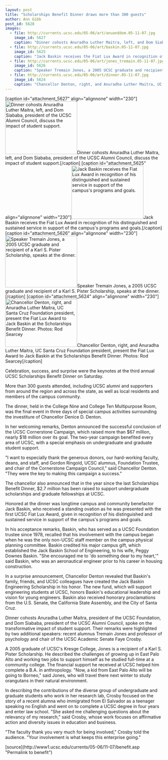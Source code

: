 ```yaml
---
layout: post
title: "Scholarships Benefit Dinner draws more than 300 guests"
author: Ann Gibb
post_id: 5628
images:
  - file: http://currents.ucsc.edu/05-06/art/anuanddom.05-11-07.jpg
    image_id: 5627
    caption: "Dinner cohosts Anuradha Luther Maitra, left, and Dom Siababa, president of the UCSC Alumni Council, discuss the impact of student support."
  - file: http://currents.ucsc.edu/05-06/art/baskin.05-11-07.jpg
    image_id: 5625
    caption: "Jack Baskin receives the Fiat Lux Award in recognition of his distinguished and sustained service in support of the campus's programs and goals."
  - file: http://currents.ucsc.edu/05-06/art/jones_tremain.05-11-07.jpg
    image_id: 5626
    caption: "Speaker Tremain Jones, a 2005 UCSC graduate and recipient of a Karl S. Pister Scholarship, speaks at the dinner."
  - file: http://currents.ucsc.edu/05-06/art/dinner.05-11-07.jpg
    image_id: 5624
    caption: "Chancellor Denton, right, and Anuradha Luther Maitra, UC Santa Cruz Foundation president, present the Fiat Lux Award to Jack Baskin at the Scholarships Benefit Dinner. Photos: Rod Searcey"
---
```


[caption id="attachment_5627" align="alignnone" width="230"]<a href="http://localhost/mysite/wp-content/uploads/2005/11/anuanddom.05-11-07.jpg"><img class="size-full wp-image-5627" src="http://localhost/mysite/wp-content/uploads/2005/11/anuanddom.05-11-07.jpg" alt="Dinner cohosts Anuradha Luther Maitra, left, and Dom Siababa, president of the UCSC Alumni Council, discuss the impact of student support." width="230" height="169" /></a>Dinner cohosts Anuradha Luther Maitra, left, and Dom Siababa, president of the UCSC Alumni Council, discuss the impact of student support.[/caption]
[caption id="attachment_5625" align="alignnone" width="230"]<a href="http://localhost/mysite/wp-content/uploads/2005/11/baskin.05-11-07.jpg"><img class="size-full wp-image-5625" src="http://localhost/mysite/wp-content/uploads/2005/11/baskin.05-11-07.jpg" alt="Jack Baskin receives the Fiat Lux Award in recognition of his distinguished and sustained service in support of the campus's programs and goals." width="230" height="170" /></a>Jack Baskin receives the Fiat Lux Award in recognition of his distinguished and sustained service in support of the campus's programs and goals.[/caption]
[caption id="attachment_5626" align="alignnone" width="230"]<a href="http://localhost/mysite/wp-content/uploads/2005/11/jones_tremain.05-11-07.jpg"><img class="size-full wp-image-5626" src="http://localhost/mysite/wp-content/uploads/2005/11/jones_tremain.05-11-07.jpg" alt="Speaker Tremain Jones, a 2005 UCSC graduate and recipient of a Karl S. Pister Scholarship, speaks at the dinner." width="230" height="165" /></a>Speaker Tremain Jones, a 2005 UCSC graduate and recipient of a Karl S. Pister Scholarship, speaks at the dinner.[/caption]
[caption id="attachment_5624" align="alignnone" width="230"]<a href="http://localhost/mysite/wp-content/uploads/2005/11/dinner.05-11-07.jpg"><img class="size-full wp-image-5624" src="http://localhost/mysite/wp-content/uploads/2005/11/dinner.05-11-07.jpg" alt="Chancellor Denton, right, and Anuradha Luther Maitra, UC Santa Cruz Foundation president, present the Fiat Lux Award to Jack Baskin at the Scholarships Benefit Dinner. Photos: Rod Searcey" width="230" height="153" /></a>Chancellor Denton, right, and Anuradha Luther Maitra, UC Santa Cruz Foundation president, present the Fiat Lux Award to Jack Baskin at the Scholarships Benefit Dinner. Photos: Rod Searcey[/caption]
<a name="content" id="content"></a>
<p>
  Celebration, success, and surprise were the keynotes at the third annual UCSC Scholarships Benefit Dinner on Saturday.
</p>
<p>
  More than 300 guests attended, including UCSC alumni and supporters from around the region and across the state, as well as local residents and members of the campus community.
</p>
<p>
  The dinner, held in the College Nine and College Ten Multipurpose Room, was the final event in three days of special campus activities surrounding the investiture of Chancellor Denice D. Denton.
</p>
<p>
  In her welcoming remarks, Denton announced the successful conclusion of the UCSC Cornerstone Campaign, which raised more than $67 million, nearly $18 million over its goal. The two-year campaign benefited every area of UCSC, with a special emphasis on undergraduate and graduate student support.
</p>
<p>
  "I want to especially thank the generous donors, our hard-working faculty, deans, and staff, and Gordon Ringold, UCSC alumnus, Foundation Trustee, and chair of the Cornerstone Campaign Council," said Chancellor Denton. "They were the key to making this campaign a success."
</p>
<p>
  The chancellor also announced that in the year since the last Scholarships Benefit Dinner, $2.7 million has been raised to support undergraduate scholarships and graduate fellowships at UCSC.
</p>
<p>
  Honored at the dinner was longtime campus and community benefactor Jack Baskin, who received a standing ovation as he was presented with the first UCSC Fiat Lux Award, given in recognition of his distinguished and sustained service in support of the campus's programs and goals.
</p>
<p>
  In his acceptance remarks, Baskin, who has served as a UCSC Foundation trustee since 1978, recalled that his involvement with the campus began when he was the only non-UCSC staff member on the campus physical planning committee. Baskin credited his major campus gift, which established the Jack Baskin School of Engineering, to his wife, Peggy Downes Baskin. "She encouraged me to 'do something dear to my heart,'" said Baskin, who was an aeronautical engineer prior to his career in housing construction.
</p>
<p>
  In a surprise announcement, Chancellor Denton revealed that Baskin's family, friends, and UCSC colleagues have created the Jack Baskin Engineering Scholarship in his honor. The new fund, which will support engineering students at UCSC, honors Baskin's educational leadership and vision for young engineers. Baskin also received honorary proclamations from the U.S. Senate, the California State Assembly, and the City of Santa Cruz.
</p>
<p>
  Dinner cohosts Anuradha Luther Maitra, president of the UCSC Foundation, and Dom Siababa, president of the UCSC Alumni Council, spoke on the transformative impact of student support. Their remarks were highlighted by two additional speakers: recent alumnus Tremain Jones and professor of psychology and chair of the UCSC Academic Senate Faye Crosby.
</p>
<p>
  A 2005 graduate of UCSC's Kresge College, Jones is a recipient of a Karl S. Pister Scholarship. He described the challenges of growing up in East Palo Alto and working two jobs to support himself as he studied full-time at a community college. The financial support he received at UCSC helped him complete a B.A. in anthropology. "Now, a kid from East Palo Alto will be going to Borneo," said Jones, who will travel there next winter to study orangutans in their natural environment.
</p>
<p>
  In describing the contributions of the diverse group of undergraduate and graduate students who work in her research lab, Crosby focused on the story of a recent alumna who immigrated from El Salvador as a teenager speaking no English and went on to complete a UCSC degree in four years and enter law school. "She asked me challenging questions about the relevancy of my research," said Crosby, whose work focuses on affirmative action and diversity issues in education and business.
</p>
<p>
  "The faculty thank you very much for being involved," Crosby told the audience. "Your involvement is what keeps this enterprise going."
</p>
<form>
  <input name="t1" size="-1" type="hidden">
</form>




</p>
[source](http://www1.ucsc.edu/currents/05-06/11-07/benefit.asp "Permalink to benefit")

